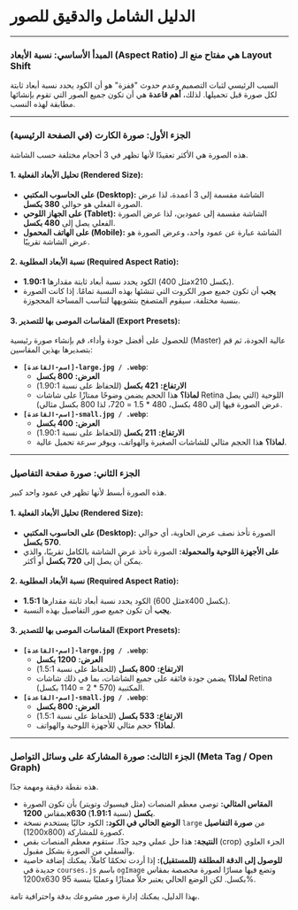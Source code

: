 # الدليل الشامل والدقيق للصور 


---

### **المبدأ الأساسي: نسبة الأبعاد (Aspect Ratio) هي مفتاح منع الـ Layout Shift**

السبب الرئيسي لثبات التصميم وعدم حدوث "قفزة" هو أن الكود يحدد نسبة أبعاد ثابتة لكل صورة قبل تحميلها. لذلك، **أهم قاعدة** هي أن تكون جميع الصور التي تقوم بإنشائها مطابقة لهذه النسب.

---

### **الجزء الأول: صورة الكارت (في الصفحة الرئيسية)**

هذه الصورة هي الأكثر تعقيدًا لأنها تظهر في 3 أحجام مختلفة حسب الشاشة.

#### **1. تحليل الأبعاد الفعلية (Rendered Size):**
- **على الحاسوب المكتبي (Desktop):** الشاشة مقسمة إلى 3 أعمدة، لذا عرض الصورة الفعلي هو حوالي **380 بكسل**.
- **على الجهاز اللوحي (Tablet):** الشاشة مقسمة إلى عمودين، لذا عرض الصورة الفعلي يصل إلى **480 بكسل**.
- **على الهاتف المحمول (Mobile):** الشاشة عبارة عن عمود واحد، وعرض الصورة هو عرض الشاشة تقريبًا.

#### **2. نسبة الأبعاد المطلوبة (Required Aspect Ratio):**
- الكود يحدد نسبة أبعاد ثابتة مقدارها **1.90:1** (مثل 400x210 بكسل).
- **يجب** أن تكون جميع صور الكروت التي تنشئها بهذه النسبة تمامًا. إذا كانت الصورة بنسبة مختلفة، سيقوم المتصفح بتشويهها لتناسب المساحة المحجوزة.

#### **3. المقاسات الموصى بها للتصدير (Export Presets):**
للحصول على أفضل جودة وأداء، قم بإنشاء صورة رئيسية (Master) عالية الجودة، ثم قم بتصديرها بهذين المقاسين:
- **`[اسم-القاعدة]-large.jpg / .webp`**:
  - **العرض:** **800 بكسل**
  - **الارتفاع:** **421 بكسل** (للحفاظ على نسبة 1.90:1)
  - **لماذا؟** هذا الحجم يضمن وضوحًا ممتازًا على شاشات Retina اللوحية (التي يصل عرض الصورة فيها إلى 480 بكسل، 480 * 1.5 = 720، لذا 800 بكسل مثالي).
- **`[اسم-القاعدة]-small.jpg / .webp`**:
  - **العرض:** **400 بكسل**
  - **الارتفاع:** **211 بكسل** (للحفاظ على نسبة 1.90:1)
  - **لماذا؟** هذا الحجم مثالي للشاشات الصغيرة والهواتف، ويوفر سرعة تحميل عالية.

---

### **الجزء الثاني: صورة صفحة التفاصيل**

هذه الصورة أبسط لأنها تظهر في عمود واحد كبير.

#### **1. تحليل الأبعاد الفعلية (Rendered Size):**
- **على الحاسوب المكتبي (Desktop):** الصورة تأخذ نصف عرض الحاوية، أي حوالي **570 بكسل**.
- **على الأجهزة اللوحية والمحمولة:** الصورة تأخذ عرض الشاشة بالكامل تقريبًا، والذي يمكن أن يصل إلى **720 بكسل** أو أكثر.

#### **2. نسبة الأبعاد المطلوبة (Required Aspect Ratio):**
- الكود يحدد نسبة أبعاد ثابتة مقدارها **1.5:1** (مثل 600x400 بكسل).
- **يجب** أن تكون جميع صور التفاصيل بهذه النسبة.

#### **3. المقاسات الموصى بها للتصدير (Export Presets):**
- **`[اسم-القاعدة]-large.jpg / .webp`**:
  - **العرض:** **1200 بكسل**
  - **الارتفاع:** **800 بكسل** (للحفاظ على نسبة 1.5:1)
  - **لماذا؟** يضمن جودة فائقة على جميع الشاشات، بما في ذلك شاشات Retina المكتبية (570 * 2 = 1140 بكسل).
- **`[اسم-القاعدة]-small.jpg / .webp`**:
  - **العرض:** **800 بكسل**
  - **الارتفاع:** **533 بكسل** (للحفاظ على نسبة 1.5:1)
  - **لماذا؟** حجم مثالي للأجهزة اللوحية والهواتف.

---

### **الجزء الثالث: صورة المشاركة على وسائل التواصل (Meta Tag / Open Graph)**

هذه نقطة دقيقة ومهمة جدًا.

- **المقاس المثالي:** توصي معظم المنصات (مثل فيسبوك وتويتر) بأن تكون الصورة بمقاس **1200x630 بكسل** (نسبة **1.91:1**).
- **الوضع الحالي في الكود:** الكود حاليًا يستخدم نسخة `large` من **صورة التفاصيل** (1200x800) كصورة للمشاركة.
- **النتيجة:** هذا حل عملي وجيد جدًا. ستقوم معظم المنصات بقص (crop) الجزء العلوي والسفلي من الصورة بشكل مقبول.
- **للوصول إلى الدقة المطلقة (للمستقبل):** إذا أردت تحكمًا كاملاً، يمكنك إضافة خاصية جديدة في `courses.js` باسم `ogImage` وتضع فيها مسارًا لصورة مخصصة بمقاس 1200x630 بكسل. لكن الوضع الحالي يعتبر حلاً ممتازًا وعمليًا بنسبة 95%.

بهذا الدليل، يمكنك إدارة صور مشروعك بدقة واحترافية تامة.
